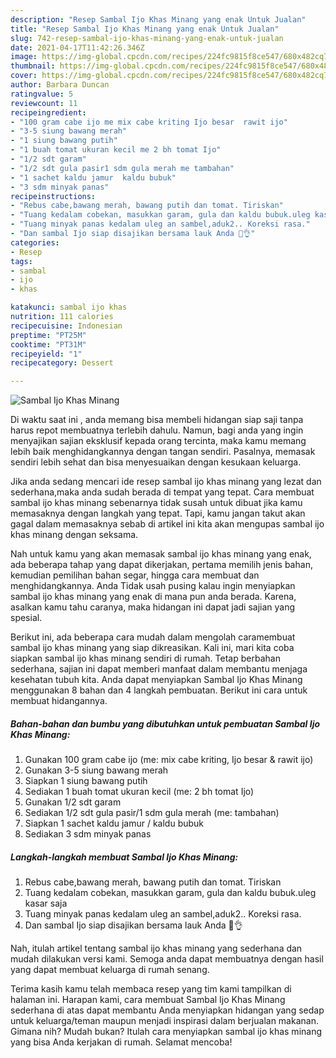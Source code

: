 ```yaml
---
description: "Resep Sambal Ijo Khas Minang yang enak Untuk Jualan"
title: "Resep Sambal Ijo Khas Minang yang enak Untuk Jualan"
slug: 742-resep-sambal-ijo-khas-minang-yang-enak-untuk-jualan
date: 2021-04-17T11:42:26.346Z
image: https://img-global.cpcdn.com/recipes/224fc9815f8ce547/680x482cq70/sambal-ijo-khas-minang-foto-resep-utama.jpg
thumbnail: https://img-global.cpcdn.com/recipes/224fc9815f8ce547/680x482cq70/sambal-ijo-khas-minang-foto-resep-utama.jpg
cover: https://img-global.cpcdn.com/recipes/224fc9815f8ce547/680x482cq70/sambal-ijo-khas-minang-foto-resep-utama.jpg
author: Barbara Duncan
ratingvalue: 5
reviewcount: 11
recipeingredient:
- "100 gram cabe ijo me mix cabe kriting Ijo besar  rawit ijo"
- "3-5 siung bawang merah"
- "1 siung bawang putih"
- "1 buah tomat ukuran kecil me 2 bh tomat Ijo"
- "1/2 sdt garam"
- "1/2 sdt gula pasir1 sdm gula merah me tambahan"
- "1 sachet kaldu jamur  kaldu bubuk"
- "3 sdm minyak panas"
recipeinstructions:
- "Rebus cabe,bawang merah, bawang putih dan tomat. Tiriskan"
- "Tuang kedalam cobekan, masukkan garam, gula dan kaldu bubuk.uleg kasar saja"
- "Tuang minyak panas kedalam uleg an sambel,aduk2.. Koreksi rasa."
- "Dan sambal Ijo siap disajikan bersama lauk Anda 🤤👌"
categories:
- Resep
tags:
- sambal
- ijo
- khas

katakunci: sambal ijo khas 
nutrition: 111 calories
recipecuisine: Indonesian
preptime: "PT25M"
cooktime: "PT31M"
recipeyield: "1"
recipecategory: Dessert

---
```



![Sambal Ijo Khas Minang](https://img-global.cpcdn.com/recipes/224fc9815f8ce547/680x482cq70/sambal-ijo-khas-minang-foto-resep-utama.jpg)

Di waktu  saat ini , anda memang bisa membeli hidangan siap saji tanpa harus repot membuatnya terlebih dahulu. Namun, bagi anda yang ingin menyajikan sajian eksklusif kepada orang tercinta, maka kamu memang lebih baik menghidangkannya dengan tangan sendiri. Pasalnya, memasak sendiri lebih sehat dan bisa menyesuaikan dengan kesukaan keluarga.

Jika anda sedang mencari ide resep sambal ijo khas minang yang lezat dan sederhana,maka anda sudah berada di tempat yang tepat. Cara membuat sambal ijo khas minang  sebenarnya tidak susah untuk dibuat jika kamu memasaknya dengan langkah yang tepat. Tapi, kamu jangan takut akan gagal dalam memasaknya 
sebab di artikel ini kita akan mengupas sambal ijo khas minang dengan seksama.  



Nah untuk kamu yang akan memasak sambal ijo khas minang yang enak, ada beberapa tahap yang dapat dikerjakan, pertama memilih jenis bahan, kemudian pemilihan bahan segar, hingga cara membuat dan menghidangkannya. Anda Tidak usah pusing kalau ingin menyiapkan sambal ijo khas minang yang enak di mana pun anda berada. Karena, asalkan kamu  tahu caranya, maka hidangan ini dapat jadi sajian yang spesial.

Berikut ini, ada beberapa cara mudah dalam mengolah caramembuat sambal ijo khas minang yang siap dikreasikan. Kali ini, mari kita coba siapkan sambal ijo khas minang sendiri di rumah. Tetap berbahan sederhana, sajian ini dapat memberi manfaat dalam membantu menjaga kesehatan tubuh kita. Anda dapat menyiapkan Sambal Ijo Khas Minang menggunakan 8 bahan dan 4 langkah pembuatan. Berikut ini cara untuk membuat hidangannya.

<!--inarticleads1-->

##### Bahan-bahan dan bumbu yang dibutuhkan untuk pembuatan Sambal Ijo Khas Minang:

1. Gunakan 100 gram cabe ijo (me: mix cabe kriting, Ijo besar &amp; rawit ijo)
1. Gunakan 3-5 siung bawang merah
1. Siapkan 1 siung bawang putih
1. Sediakan 1 buah tomat ukuran kecil (me: 2 bh tomat Ijo)
1. Gunakan 1/2 sdt garam
1. Sediakan 1/2 sdt gula pasir/1 sdm gula merah (me: tambahan)
1. Siapkan 1 sachet kaldu jamur / kaldu bubuk
1. Sediakan 3 sdm minyak panas




<!--inarticleads2-->

##### Langkah-langkah membuat Sambal Ijo Khas Minang:

1. Rebus cabe,bawang merah, bawang putih dan tomat. Tiriskan
1. Tuang kedalam cobekan, masukkan garam, gula dan kaldu bubuk.uleg kasar saja
1. Tuang minyak panas kedalam uleg an sambel,aduk2.. Koreksi rasa.
1. Dan sambal Ijo siap disajikan bersama lauk Anda 🤤👌




Nah, itulah artikel tentang  sambal ijo khas minang  yang sederhana dan mudah dilakukan versi kami. Semoga anda dapat membuatnya dengan hasil yang dapat membuat keluarga di rumah senang. 

Terima kasih kamu telah membaca resep yang tim kami tampilkan di halaman ini. Harapan kami, cara membuat  Sambal Ijo Khas Minang sederhana di atas dapat membantu Anda menyiapkan hidangan yang sedap untuk keluarga/teman maupun menjadi inspirasi dalam berjualan makanan. Gimana nih? Mudah bukan? Itulah cara menyiapkan sambal ijo khas minang yang bisa Anda kerjakan di rumah. Selamat mencoba!

